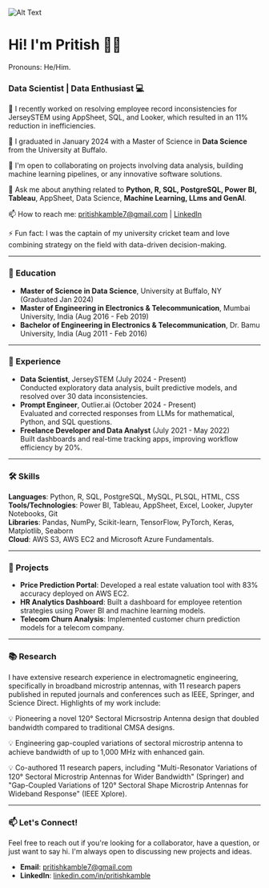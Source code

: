 
<!--
**pritish31/pritish31** is a ✨ _special_ ✨ repository because its `README.md` (this file) appears on your ## Hi there 👋

<!--
**pritishkamble7/pritishkamble7** is a ✨ _special_ ✨ repository because its `README.md` (this file) appears on your About Me section.
-->

![Alt Text](all_images/55d4e012-b999-45ab-b9c7-8ebc91fff381.png)
<!--![My Avatar](assets/avatar.png)
-->

# Hi! I'm Pritish 👋😄
Pronouns: He/Him.  

### Data Scientist | Data Enthusiast 💻

🔭 I recently worked on resolving employee record inconsistencies for JerseySTEM using AppSheet, SQL, and Looker, which resulted in an 11% reduction in inefficiencies.

🌱 I graduated in January 2024 with a Master of Science in **Data Science** from the University at Buffalo.

👯 I'm open to collaborating on projects involving data analysis, building machine learning pipelines, or any innovative software solutions.  

💬 Ask me about anything related to **Python, R, SQL, PostgreSQL, Power BI, Tableau**, AppSheet, Data Science, **Machine Learning, LLms and GenAI**.

📫 How to reach me: pritishkamble7@gmail.com | [LinkedIn](https://www.linkedin.com/in/pritish-kamble)  

⚡ Fun fact: I was the captain of my university cricket team and love combining strategy on the field with data-driven decision-making.  

---

### 🏫 Education  
- **Master of Science in Data Science**, University at Buffalo, NY (Graduated Jan 2024)  
- **Master of Engineering in Electronics & Telecommunication**, Mumbai University, India (Aug 2016 - Feb 2019)
- **Bachelor of Engineering in Electronics & Telecommunication**, Dr. Bamu University, India (Aug 2011 - Feb 2016)
  
---

### 💼 Experience  
- **Data Scientist**, JerseySTEM (July 2024 - Present)  
  Conducted exploratory data analysis, built predictive models, and resolved over 30 data inconsistencies.  
- **Prompt Engineer**, Outlier.ai (October 2024 - Present)  
  Evaluated and corrected responses from LLMs for mathematical, Python, and SQL questions.  
- **Freelance Developer and Data Analyst** (July 2021 - May 2022)  
  Built dashboards and real-time tracking apps, improving workflow efficiency by 20%.  
  
---

### 🛠 Skills  
**Languages**: Python, R, SQL, PostgreSQL, MySQL, PLSQL, HTML, CSS  
**Tools/Technologies**: Power BI, Tableau, AppSheet, Excel, Looker, Jupyter Notebooks, Git  
**Libraries**: Pandas, NumPy, Scikit-learn, TensorFlow, PyTorch, Keras, Matplotlib, Seaborn  
**Cloud**: AWS S3, AWS EC2 and Microsoft Azure Fundamentals.

---

### 🚀 Projects  
- **Price Prediction Portal**: Developed a real estate valuation tool with 83% accuracy deployed on AWS EC2.  
- **HR Analytics Dashboard**: Built a dashboard for employee retention strategies using Power BI and machine learning models.  
- **Telecom Churn Analysis**: Implemented customer churn prediction models for a telecom company.  

---
### 📚 Research
I have extensive research experience in electromagnetic engineering, specifically in broadband microstrip antennas, with 11 research papers published in reputed journals and conferences such as IEEE, Springer, and Science Direct. Highlights of my work include:

💡 Pioneering a novel 120° Sectoral Micrsostrip Antenna design that doubled bandwidth compared to traditional CMSA designs.

💡 Engineering gap-coupled variations of sectoral microstrip antenna to achieve bandwidth of up to 1,000 MHz with enhanced gain.

💡 Co-authored 11 research papers, including "Multi-Resonator Variations of 120° Sectoral Microstrip Antennas for Wider Bandwidth" (Springer) and "Gap-Coupled Variations of 120° Sectoral Shape Microstrip Antennas for Wideband Response" (IEEE Xplore).

---

### 📫 Let's Connect!  
Feel free to reach out if you're looking for a collaborator, have a question, or just want to say hi. I'm always open to discussing new projects and ideas.  
- **Email**: pritishkamble7@gmail.com  
- **LinkedIn**: [linkedin.com/in/pritishkamble](https://www.linkedin.com/in/pritish-kamble)  

